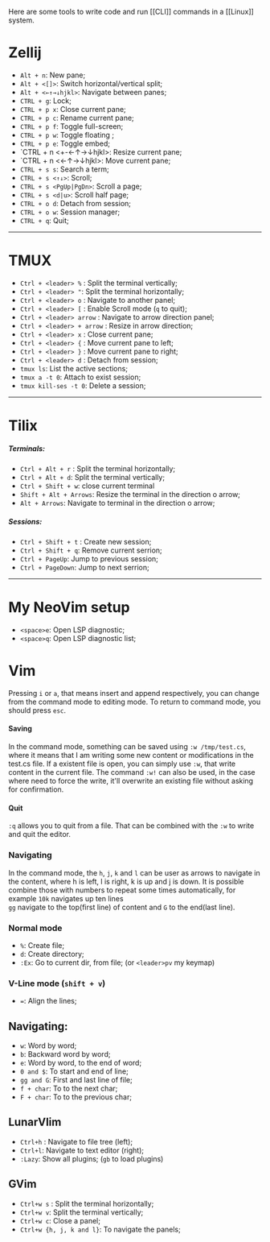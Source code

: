 Here are some tools to write code and run [[CLI]] commands in a [[Linux]] system. 

# Zellij
- `Alt + n`: New pane;
- `Alt + <[]>`: Switch horizontal/vertical split;
- `Alt + <←↑→↓hjkl>`: Navigate between panes;
- `CTRL + g`: Lock;
- `CTRL + p x`: Close current pane;
- `CTRL + p c`: Rename current pane;
- `CTRL + p f`: Toggle full-screen;
- `CTRL + p w`: Toggle floating ;
- `CTRL + p e`: Toggle embed;
- `CTRL + n <+-←↑→↓hjkl>: Resize current pane;
- `CTRL + n <←↑→↓hjkl>: Move current pane;
- `CTRL + s s`: Search a term;
- `CTRL + s <↑↓>`: Scroll;
- `CTRL + s <PgUp|PgDn>`: Scroll a page;
-  `CTRL + s <d|u>`: Scroll half page;
-  `CTRL + o d`: Detach from session;
- `CTRL + o w`: Session manager;
- `CTRL + q`: Quit;
___
# TMUX
- `Ctrl + <leader> %` : Split the terminal vertically;
- `Ctrl + <leader> "`: Split the terminal horizontally;
- `Ctrl + <leader> o` : Navigate to another panel;
- `Ctrl + <leader> [` : Enable Scroll mode (`q` to quit);
- `Ctrl + <leader> arrow` : Navigate to arrow direction panel;
- `Ctrl + <leader> + arrow` : Resize in arrow direction;
- `Ctrl + <leader> x` : Close current pane;
- `Ctrl + <leader> {` : Move current pane to left;
- `Ctrl + <leader> }` : Move current pane to right;
- `Ctrl + <leader> d` : Detach from session;
- `tmux ls`: List the active sections;
- `tmux a -t 0`: Attach to exist session;
- `tmux kill-ses -t 0`: Delete a session;
___
# Tilix
##### Terminals:
- `Ctrl + Alt + r` : Split the terminal horizontally;
- `Ctrl + Alt + d`: Split the terminal vertically;
- `Ctrl + Shift + w`: close current terminal
- `Shift + Alt + Arrows`: Resize the terminal in the direction o arrow;
- `Alt + Arrows`: Navigate to terminal in the direction o arrow;
##### Sessions:
- `Ctrl + Shift + t` : Create new session;
- `Ctrl + Shift + q`: Remove current serrion;
- `Ctrl + PageUp`: Jump to previous session;
- `Ctrl + PageDown`: Jump to next serrion;

---

# My NeoVim setup

- `<space>e`:  Open LSP diagnostic;
- `<space>q`:  Open LSP diagnostic list;
# Vim
Pressing `i` or `a`, that means insert and append respectively, you can change from the command mode to editing mode. To return to command mode, you should press `esc`.
#### Saving
In the command mode, something can be saved using `:w /tmp/test.cs`, where it means that I am writing some new content or modifications in the test.cs file. If a existent file is open, you can simply use `:w`, that write content in the current file. The command `:w!` can also be used, in the case where need to force the write, it'll overwrite an existing file without asking for confirmation.
#### Quit
`:q` allows you to quit from a file. That can be combined with the `:w` to write and quit the editor.
### Navigating
In the command mode, the `h`, `j`, `k` and `l` can be user as arrows to navigate in the content, where h is left, l is right, k is up and j is down. It is possible combine those with numbers to repeat some times automatically, for example `10k` navigates up ten lines  
`gg` navigate to the top(first line) of content and `G` to the end(last line).

### Normal mode
- `%`: Create file;
- `d`: Create directory;
- `:Ex`: Go to current dir, from file; (or  `<leader>pv` my keymap)

### V-Line mode (`shift + v`)
- `=`: Align the lines;
## Navigating:
- `w`: Word by word;
- `b`: Backward word by word;
- `e`: Word by word, to the end of word;
- `0 and $`: To start and end of line;
- `gg and G`: First and last line of file;
- `f + char`: To to the next char;
- `F + char`: To to the previous char;
## LunarVIim
- `Ctrl+h` : Navigate to file tree (left);
- `Ctrl+l`: Navigate to text editor (right);
- `:Lazy`: Show all plugins; (`gb` to load plugins)
## GVim
- `Ctrl+w s` : Split the terminal horizontally;
- `Ctrl+w v`: Split the terminal vertically;
- `Ctrl+w c`: Close a panel;
- `Ctrl+w {h, j, k and l}`: To navigate the panels;
